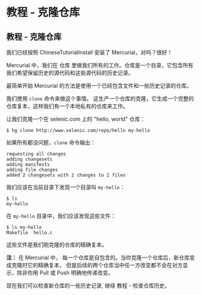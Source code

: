 # 教程 - 克隆仓库

## 教程 - 克隆仓库

我们已经按照 ChineseTutorialInstall 安装了 Mercurial，对吗？很好！

Mercurial 中，我们在 仓库 里做我们所有的工作。仓库是一个目录，它包含所有我们希望保留历史的源代码和这些源代码的历史记录。

最简单开始 Mercurial 的方法是使用一个已经包含文件和一些历史记录的仓库。

我们使用 `clone` 命令来做这个事情。 这生产一个仓库的克隆，它生成一个完整的仓库复本，这样我们有一个本地私有的仓库来工作。

让我们克隆一个在 selenic.com 上的 "hello, world" 仓库：

```
$ hg clone http://www.selenic.com/repo/hello my-hello 
```

如果所有都没问题，`clone` 命令输出：

```
requesting all changes
adding changesets
adding manifests
adding file changes
added 2 changesets with 2 changes to 2 files 
```

我们应该在当前目录下发现一个目录叫 `my-hello`：

```
$ ls
my-hello 
```

在 `my-hello` 目录中，我们应该发现这些文件：

```
$ ls my-hello
Makefile  hello.c 
```

这些文件是我们刚克隆的仓库的精确复本。

**注：** 在 Mercurial 中， 每一个仓库是自包含的。当你克隆一个仓库后，新仓库变成克隆时它的精确复本， 但是后续的两个仓库当中任一方改变都不会在对方显示，除非你用 Pull 或 Push 明确地传递改变。

现在我们可以检查新仓库的一些历史记录, 继续 教程 - 检查仓库历史。